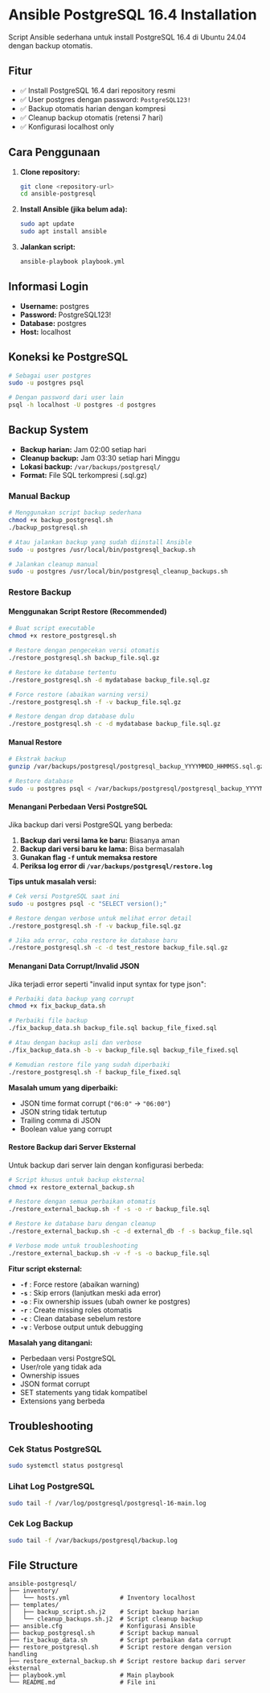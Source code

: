 # Ansible PostgreSQL 16.4 Installation

Script Ansible sederhana untuk install PostgreSQL 16.4 di Ubuntu 24.04 dengan backup otomatis.

## Fitur

- ✅ Install PostgreSQL 16.4 dari repository resmi
- ✅ User postgres dengan password: `PostgreSQL123!`
- ✅ Backup otomatis harian dengan kompresi
- ✅ Cleanup backup otomatis (retensi 7 hari)
- ✅ Konfigurasi localhost only

## Cara Penggunaan

1. **Clone repository:**
   ```bash
   git clone <repository-url>
   cd ansible-postgresql
   ```

2. **Install Ansible (jika belum ada):**
   ```bash
   sudo apt update
   sudo apt install ansible
   ```

3. **Jalankan script:**
   ```bash
   ansible-playbook playbook.yml
   ```

## Informasi Login

- **Username:** postgres
- **Password:** PostgreSQL123!
- **Database:** postgres
- **Host:** localhost

## Koneksi ke PostgreSQL

```bash
# Sebagai user postgres
sudo -u postgres psql

# Dengan password dari user lain
psql -h localhost -U postgres -d postgres
```

## Backup System

- **Backup harian:** Jam 02:00 setiap hari
- **Cleanup backup:** Jam 03:30 setiap hari Minggu
- **Lokasi backup:** `/var/backups/postgresql/`
- **Format:** File SQL terkompresi (.sql.gz)

### Manual Backup

```bash
# Menggunakan script backup sederhana
chmod +x backup_postgresql.sh
./backup_postgresql.sh

# Atau jalankan backup yang sudah diinstall Ansible
sudo -u postgres /usr/local/bin/postgresql_backup.sh

# Jalankan cleanup manual
sudo -u postgres /usr/local/bin/postgresql_cleanup_backups.sh
```

### Restore Backup

#### Menggunakan Script Restore (Recommended)
```bash
# Buat script executable
chmod +x restore_postgresql.sh

# Restore dengan pengecekan versi otomatis
./restore_postgresql.sh backup_file.sql.gz

# Restore ke database tertentu
./restore_postgresql.sh -d mydatabase backup_file.sql.gz

# Force restore (abaikan warning versi)
./restore_postgresql.sh -f -v backup_file.sql.gz

# Restore dengan drop database dulu
./restore_postgresql.sh -c -d mydatabase backup_file.sql.gz
```

#### Manual Restore
```bash
# Ekstrak backup
gunzip /var/backups/postgresql/postgresql_backup_YYYYMMDD_HHMMSS.sql.gz

# Restore database
sudo -u postgres psql < /var/backups/postgresql/postgresql_backup_YYYYMMDD_HHMMSS.sql
```

#### Menangani Perbedaan Versi PostgreSQL
Jika backup dari versi PostgreSQL yang berbeda:

1. **Backup dari versi lama ke baru:** Biasanya aman
2. **Backup dari versi baru ke lama:** Bisa bermasalah
3. **Gunakan flag `-f` untuk memaksa restore**
4. **Periksa log error di `/var/backups/postgresql/restore.log`**

**Tips untuk masalah versi:**
```bash
# Cek versi PostgreSQL saat ini
sudo -u postgres psql -c "SELECT version();"

# Restore dengan verbose untuk melihat error detail
./restore_postgresql.sh -f -v backup_file.sql.gz

# Jika ada error, coba restore ke database baru
./restore_postgresql.sh -c -d test_restore backup_file.sql.gz
```

#### Menangani Data Corrupt/Invalid JSON
Jika terjadi error seperti "invalid input syntax for type json":

```bash
# Perbaiki data backup yang corrupt
chmod +x fix_backup_data.sh

# Perbaiki file backup
./fix_backup_data.sh backup_file.sql backup_file_fixed.sql

# Atau dengan backup asli dan verbose
./fix_backup_data.sh -b -v backup_file.sql backup_file_fixed.sql

# Kemudian restore file yang sudah diperbaiki
./restore_postgresql.sh -f backup_file_fixed.sql
```

**Masalah umum yang diperbaiki:**
- JSON time format corrupt (`"06:0"` → `"06:00"`)
- JSON string tidak tertutup
- Trailing comma di JSON
- Boolean value yang corrupt

#### Restore Backup dari Server Eksternal
Untuk backup dari server lain dengan konfigurasi berbeda:

```bash
# Script khusus untuk backup eksternal
chmod +x restore_external_backup.sh

# Restore dengan semua perbaikan otomatis
./restore_external_backup.sh -f -s -o -r backup_file.sql

# Restore ke database baru dengan cleanup
./restore_external_backup.sh -c -d external_db -f -s backup_file.sql

# Verbose mode untuk troubleshooting
./restore_external_backup.sh -v -f -s -o backup_file.sql
```

**Fitur script eksternal:**
- **`-f`** : Force restore (abaikan warning)
- **`-s`** : Skip errors (lanjutkan meski ada error)
- **`-o`** : Fix ownership issues (ubah owner ke postgres)
- **`-r`** : Create missing roles otomatis
- **`-c`** : Clean database sebelum restore
- **`-v`** : Verbose output untuk debugging

**Masalah yang ditangani:**
- Perbedaan versi PostgreSQL
- User/role yang tidak ada
- Ownership issues
- JSON format corrupt
- SET statements yang tidak kompatibel
- Extensions yang berbeda

## Troubleshooting

### Cek Status PostgreSQL
```bash
sudo systemctl status postgresql
```

### Lihat Log PostgreSQL
```bash
sudo tail -f /var/log/postgresql/postgresql-16-main.log
```

### Cek Log Backup
```bash
sudo tail -f /var/backups/postgresql/backup.log
```

## File Structure

```
ansible-postgresql/
├── inventory/
│   └── hosts.yml              # Inventory localhost
├── templates/
│   ├── backup_script.sh.j2    # Script backup harian
│   └── cleanup_backups.sh.j2  # Script cleanup backup
├── ansible.cfg                # Konfigurasi Ansible
├── backup_postgresql.sh       # Script backup manual
├── fix_backup_data.sh         # Script perbaikan data corrupt
├── restore_postgresql.sh      # Script restore dengan version handling
├── restore_external_backup.sh # Script restore backup dari server eksternal
├── playbook.yml               # Main playbook
└── README.md                  # File ini

